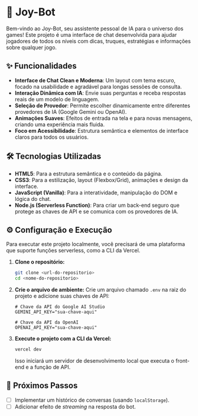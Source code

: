 # 🤖 Joy-Bot

Bem-vindo ao Joy-Bot, seu assistente pessoal de IA para o universo dos games! Este projeto é uma interface de chat desenvolvida para ajudar jogadores de todos os níveis com dicas, truques, estratégias e informações sobre qualquer jogo.

## ✨ Funcionalidades

-   **Interface de Chat Clean e Moderna**: Um layout com tema escuro, focado na usabilidade e agradável para longas sessões de consulta.
-   **Interação Dinâmica com IA**: Envie suas perguntas e receba respostas reais de um modelo de linguagem.
-   **Seleção de Provedor**: Permite escolher dinamicamente entre diferentes provedores de IA (Google Gemini ou OpenAI).
-   **Animações Suaves**: Efeitos de entrada na tela e para novas mensagens, criando uma experiência mais fluida.
-   **Foco em Acessibilidade**: Estrutura semântica e elementos de interface claros para todos os usuários.

## 🛠️ Tecnologias Utilizadas

-   **HTML5**: Para a estrutura semântica e o conteúdo da página.
-   **CSS3**: Para a estilização, layout (Flexbox/Grid), animações e design da interface.
-   **JavaScript (Vanilla)**: Para a interatividade, manipulação do DOM e lógica do chat.
-   **Node.js (Serverless Function)**: Para criar um back-end seguro que protege as chaves de API e se comunica com os provedores de IA.

## ⚙️ Configuração e Execução

Para executar este projeto localmente, você precisará de uma plataforma que suporte funções serverless, como a CLI da Vercel.

1.  **Clone o repositório:**
    ```bash
    git clone <url-do-repositorio>
    cd <nome-do-repositorio>
    ```

2.  **Crie o arquivo de ambiente:**
    Crie um arquivo chamado `.env` na raiz do projeto e adicione suas chaves de API:
    ```
    # Chave da API do Google AI Studio
    GEMINI_API_KEY="sua-chave-aqui"

    # Chave da API da OpenAI
    OPENAI_API_KEY="sua-chave-aqui"
    ```

3.  **Execute o projeto com a CLI da Vercel:**
    ```bash
    vercel dev
    ```
    Isso iniciará um servidor de desenvolvimento local que executa o front-end e a função de API.

## 🔮 Próximos Passos

-   [ ] Implementar um histórico de conversas (usando `localStorage`).
-   [ ] Adicionar efeito de *streaming* na resposta do bot.
